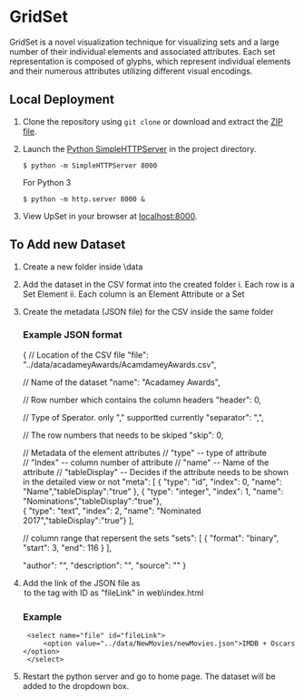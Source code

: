 # GridSet

GridSet is a novel visualization technique for visualizing sets and a large number of their individual
elements and associated attributes. Each set representation is composed of glyphs, which represent individual elements and their numerous attributes utilizing different visual encodings.

## Local Deployment

1. Clone the repository using ```git clone``` or download and extract the [ZIP file](https://github.com/SanthoshNandha/GridSet/archive/master.zip).
2. Launch the [Python SimpleHTTPServer](https://docs.python.org/2/library/simplehttpserver.html) in the project directory.
 
   ```
   $ python -m SimpleHTTPServer 8000
   ```
   For Python 3
   ```
   $ python -m http.server 8000 &
   ```


3. View UpSet in your browser at [localhost:8000](http://localhost:8000).

## To Add new Dataset

1. Create a new folder inside \data
2. Add the dataset in the CSV format into the created folder
 i.  Each row is a Set Element
	ii. Each column is an Element Attribute or a Set
	
3. Create the metadata (JSON file) for the CSV inside the same folder
	### Example JSON format
	{
	// Location of the CSV file
	"file": "../data/acadameyAwards/AcamdameyAwards.csv", 
	
	// Name of the dataset
	"name": "Acadamey Awards", 
	
	// Row number which contains the column headers
	"header": 0, 
	
	// Type of Sperator. only "," supportted currently
	"separator": ",", 
	
	// The row numbers that needs to be skiped
	"skip": 0, 
	
	// Metadata of the element attributes 
	// "type" -- type of attribute	
	// "Index" -- column number of attribute 
	// "name" -- Name of the attribute
	// "tableDisplay" -- Decides if the attribute needs to be shown in  the detailed view or not
	"meta": [ 
		{ "type": "id", "index": 0, "name": "Name","tableDisplay":"true" },
		{ "type": "integer", "index": 1, "name": "Nominations","tableDisplay":"true"},	
		{ "type": "text", "index": 2, "name": "Nominated 2017","tableDisplay":"true"}
	], 
	
	// column range that repersent the sets 
	"sets": [
		{ "format": "binary", "start": 3, "end": 116 }
	],
	
    "author": "",
    "description": "",
    "source": ""
}

4. Add the link of the JSON file as <option> to the <Select> tag with ID as "fileLink" in web\index.html
	### Example
		<select name="file" id="fileLink">
			<option value="../data/NewMovies/newMovies.json">IMDB + Oscars </option>
		</select>
5. Restart the python server and go to home page. The dataset will be added to the dropdown box.
